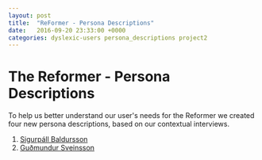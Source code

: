 ```yaml
---
layout: post
title:  "ReFormer - Persona Descriptions"
date:   2016-09-20 23:33:00 +0000
categories: dyslexic-users persona_descriptions project2
---
```


# The Reformer - Persona Descriptions

To help us better understand our user's needs for the Reformer we created four new persona descriptions, based on our contextual interviews.


1. [Sigurpáll Baldursson](https://app.xtensio.com/folio/qd0if1kd)
2. [Guðmundur Sveinsson](https://app.xtensio.com/folio/k74cgdac)
